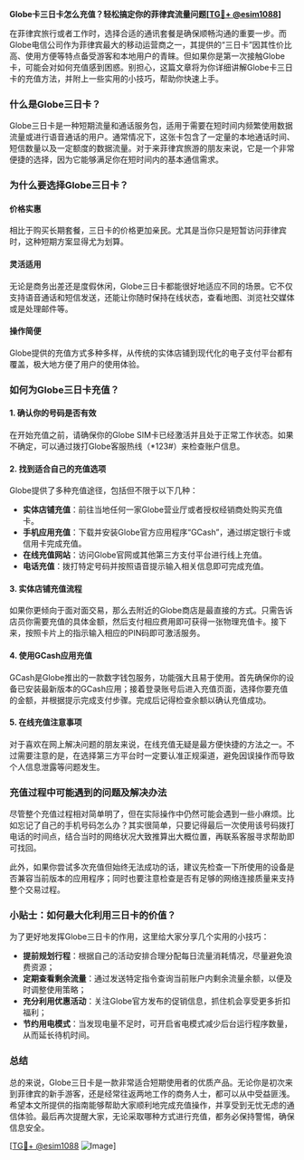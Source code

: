**Globe卡三日卡怎么充值？轻松搞定你的菲律宾流量问题[[TG💪+ @esim1088](https://t.me/s/esim1088)]**

在菲律宾旅行或者工作时，选择合适的通讯套餐是确保顺畅沟通的重要一步。而Globe电信公司作为菲律宾最大的移动运营商之一，其提供的“三日卡”因其性价比高、使用方便等特点备受游客和本地用户的青睐。但如果你是第一次接触Globe卡，可能会对如何充值感到困惑。别担心，这篇文章将为你详细讲解Globe卡三日卡的充值方法，并附上一些实用的小技巧，帮助你快速上手。

### **什么是Globe三日卡？**

Globe三日卡是一种短期流量和通话服务包，适用于需要在短时间内频繁使用数据流量或进行语音通话的用户。通常情况下，这张卡包含了一定量的本地通话时间、短信数量以及一定额度的数据流量。对于来菲律宾旅游的朋友来说，它是一个非常便捷的选择，因为它能够满足你在短时间内的基本通信需求。

### **为什么要选择Globe三日卡？**

#### **价格实惠**
相比于购买长期套餐，三日卡的价格更加亲民。尤其是当你只是短暂访问菲律宾时，这种短期方案显得尤为划算。

#### **灵活适用**
无论是商务出差还是度假休闲，Globe三日卡都能很好地适应不同的场景。它不仅支持语音通话和短信发送，还能让你随时保持在线状态，查看地图、浏览社交媒体或是处理邮件等。

#### **操作简便**
Globe提供的充值方式多种多样，从传统的实体店铺到现代化的电子支付平台都有覆盖，极大地方便了用户的使用体验。

### **如何为Globe三日卡充值？**

#### **1. 确认你的号码是否有效**
在开始充值之前，请确保你的Globe SIM卡已经激活并且处于正常工作状态。如果不确定，可以通过拨打Globe客服热线（*123#）来检查账户信息。

#### **2. 找到适合自己的充值选项**
Globe提供了多种充值途径，包括但不限于以下几种：
- **实体店铺充值**：前往当地任何一家Globe营业厅或者授权经销商处购买充值卡。
- **手机应用充值**：下载并安装Globe官方应用程序“GCash”，通过绑定银行卡或信用卡完成充值。
- **在线充值网站**：访问Globe官网或其他第三方支付平台进行线上充值。
- **电话充值**：拨打特定号码并按照语音提示输入相关信息即可完成充值。

#### **3. 实体店铺充值流程**
如果你更倾向于面对面交易，那么去附近的Globe商店是最直接的方式。只需告诉店员你需要充值的具体金额，然后支付相应费用即可获得一张物理充值卡。接下来，按照卡片上的指示输入相应的PIN码即可激活服务。

#### **4. 使用GCash应用充值**
GCash是Globe推出的一款数字钱包服务，功能强大且易于使用。首先确保你的设备已安装最新版本的GCash应用；接着登录账号后进入充值页面，选择你要充值的金额，并根据提示完成支付步骤。完成后记得检查余额以确认充值成功。

#### **5. 在线充值注意事项**
对于喜欢在网上解决问题的朋友来说，在线充值无疑是最方便快捷的方法之一。不过需要注意的是，在选择第三方平台时一定要认准正规渠道，避免因误操作而导致个人信息泄露等问题发生。

### **充值过程中可能遇到的问题及解决办法**

尽管整个充值过程相对简单明了，但在实际操作中仍然可能会遇到一些小麻烦。比如忘记了自己的手机号码怎么办？其实很简单，只要记得最后一次使用该号码拨打电话的时间点，结合当时的网络状况大致推算出大概位置，再联系客服寻求帮助即可找回。

此外，如果你尝试多次充值但始终无法成功的话，建议先检查一下所使用的设备是否兼容当前版本的应用程序；同时也要注意检查是否有足够的网络连接质量来支持整个交易过程。

### **小贴士：如何最大化利用三日卡的价值？**

为了更好地发挥Globe三日卡的作用，这里给大家分享几个实用的小技巧：
- **提前规划行程**：根据自己的活动安排合理分配每日流量消耗情况，尽量避免浪费资源；
- **定期查看剩余流量**：通过发送特定指令查询当前账户内剩余流量余额，以便及时调整使用策略；
- **充分利用优惠活动**：关注Globe官方发布的促销信息，抓住机会享受更多折扣福利；
- **节约用电模式**：当发现电量不足时，可开启省电模式减少后台运行程序数量，从而延长待机时间。

### **总结**

总的来说，Globe三日卡是一款非常适合短期使用者的优质产品。无论你是初次来到菲律宾的新手游客，还是经常往返两地工作的商务人士，都可以从中受益匪浅。希望本文所提供的指南能够帮助大家顺利地完成充值操作，并享受到无忧无虑的通信体验。最后再次提醒大家，无论采取哪种方式进行充值，都务必保持警惕，确保信息安全。

[[TG💪+ @esim1088](https://t.me/s/esim1088) ![Image](https://i.postimg.cc/4NQfJmqS/Snipaste-2025-05-13-00-14-12.png)]